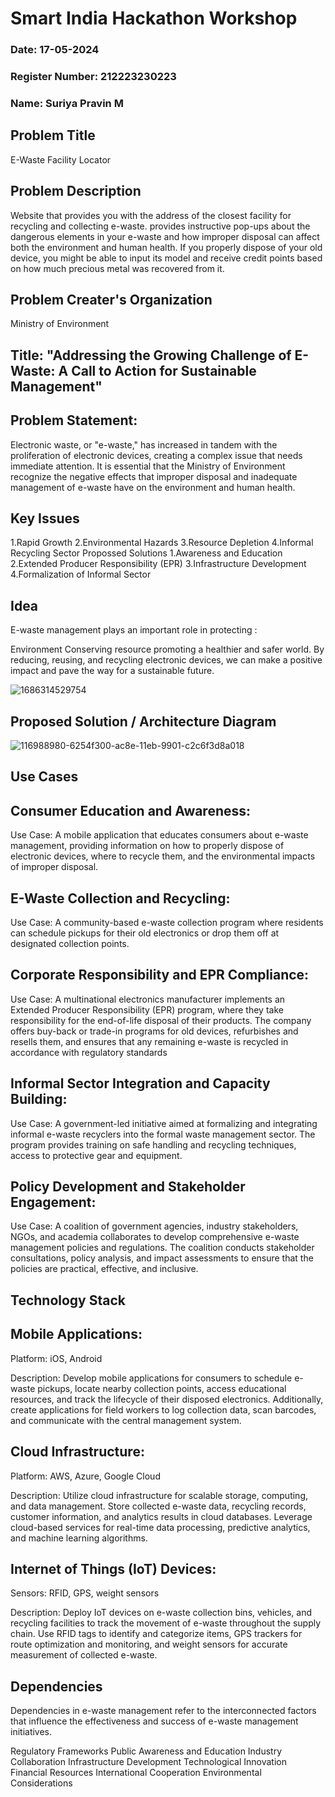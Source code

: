 # Smart India Hackathon Workshop
### Date: 17-05-2024
### Register Number: 212223230223
### Name: Suriya Pravin M
## Problem Title
E-Waste Facility Locator
## Problem Description
Website that provides you with the address of the closest facility for recycling and collecting e-waste. provides instructive pop-ups about the dangerous elements in your e-waste and how improper disposal can affect both the environment and human health. If you properly dispose of your old device, you might be able to input its model and receive credit points based on how much precious metal was recovered from it.
## Problem Creater's Organization
Ministry of Environment

## Title: "Addressing the Growing Challenge of E-Waste: A Call to Action for Sustainable Management"

## Problem Statement:
Electronic waste, or "e-waste," has increased in tandem with the proliferation of electronic devices, creating a complex issue that needs immediate attention. It is essential that the Ministry of Environment recognize the negative effects that improper disposal and inadequate management of e-waste have on the environment and human health.

## Key Issues
1.Rapid Growth
2.Environmental Hazards
3.Resource Depletion
4.Informal Recycling Sector
Propossed Solutions
1.Awareness and Education
2.Extended Producer Responsibility (EPR)
3.Infrastructure Development
4.Formalization of Informal Sector

## Idea

E-waste management plays an important role in protecting :

Environment
Conserving resource
promoting a healthier and safer world.
By reducing, reusing, and recycling electronic devices, we can make a positive impact and pave the way for a sustainable future.

![1686314529754](https://github.com/Suriya-Pravin-M/SIHPS/assets/150010919/89ea019f-7968-4b70-be71-6fd33ff0bef1)



## Proposed Solution / Architecture Diagram

![116988980-6254f300-ac8e-11eb-9901-c2c6f3d8a018](https://github.com/Suriya-Pravin-M/SIHPS/assets/150010919/909da709-9ad6-4b90-840e-f226c93ed94d)



## Use Cases

## Consumer Education and Awareness:
Use Case: A mobile application that educates consumers about e-waste management, providing information on how to properly dispose of electronic devices, where to recycle them, and the environmental impacts of improper disposal.

## E-Waste Collection and Recycling:
Use Case: A community-based e-waste collection program where residents can schedule pickups for their old electronics or drop them off at designated collection points.

## Corporate Responsibility and EPR Compliance:
Use Case: A multinational electronics manufacturer implements an Extended Producer Responsibility (EPR) program, where they take responsibility for the end-of-life disposal of their products. The company offers buy-back or trade-in programs for old devices, refurbishes and resells them, and ensures that any remaining e-waste is recycled in accordance with regulatory standards

## Informal Sector Integration and Capacity Building:
Use Case: A government-led initiative aimed at formalizing and integrating informal e-waste recyclers into the formal waste management sector. The program provides training on safe handling and recycling techniques, access to protective gear and equipment.

## Policy Development and Stakeholder Engagement:
Use Case: A coalition of government agencies, industry stakeholders, NGOs, and academia collaborates to develop comprehensive e-waste management policies and regulations. The coalition conducts stakeholder consultations, policy analysis, and impact assessments to ensure that the policies are practical, effective, and inclusive.

## Technology Stack

## Mobile Applications:
Platform: iOS, Android

Description:
Develop mobile applications for consumers to schedule e-waste pickups, locate nearby collection points, access educational resources, and track the lifecycle of their disposed electronics. Additionally, create applications for field workers to log collection data, scan barcodes, and communicate with the central management system.

## Cloud Infrastructure:
Platform: AWS, Azure, Google Cloud

Description:
Utilize cloud infrastructure for scalable storage, computing, and data management. Store collected e-waste data, recycling records, customer information, and analytics results in cloud databases. Leverage cloud-based services for real-time data processing, predictive analytics, and machine learning algorithms.

## Internet of Things (IoT) Devices:
Sensors: RFID, GPS, weight sensors

Description:
Deploy IoT devices on e-waste collection bins, vehicles, and recycling facilities to track the movement of e-waste throughout the supply chain. Use RFID tags to identify and categorize items, GPS trackers for route optimization and monitoring, and weight sensors for accurate measurement of collected e-waste.

## Dependencies

Dependencies in e-waste management refer to the interconnected factors that influence the effectiveness and success of e-waste management initiatives.

Regulatory Frameworks
Public Awareness and Education
Industry Collaboration
Infrastructure Development
Technological Innovation
Financial Resources
International Cooperation
Environmental Considerations
